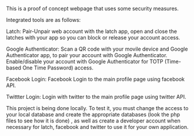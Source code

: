This is a proof of concept webpage that uses some security measures.

Integrated tools are as follows:

Latch: Pair-Unpair web account with the latch app, open and close the latches with your app so you can block or release your account access.

Google Authenticator: Scan a QR code with your movile device and Google Authenticator app, to pair your account with Google Authenticator. Enable/disable your account with Google Authenticator for TOTP (Time-based One Time Password) access.

Facebook Login: Facebook Login to the main profile page using facebook API.

Twittter Login: Login with twitter to the main profile page using twitter API.

This project is being done locally. To test it, you must change the access to your local database and create the appropriate databases (look the php files to see how it is done) , as well as create a developer account when necessary for latch, facebook and twitter to use it for your own application.

